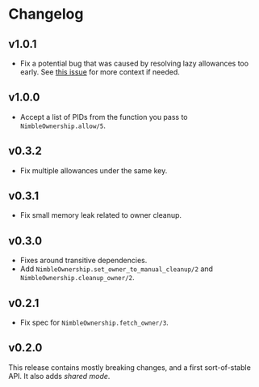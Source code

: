 # Changelog

## v1.0.1

  * Fix a potential bug that was caused by resolving lazy allowances too early. See [this issue](https://github.com/dashbitco/nimble_ownership/pull/8) for more context if needed.

## v1.0.0

  * Accept a list of PIDs from the function you pass to `NimbleOwnership.allow/5`.

## v0.3.2

  * Fix multiple allowances under the same key.

## v0.3.1

  * Fix small memory leak related to owner cleanup.

## v0.3.0

  * Fixes around transitive dependencies.
  * Add `NimbleOwnership.set_owner_to_manual_cleanup/2` and `NimbleOwnership.cleanup_owner/2`.

## v0.2.1

  * Fix spec for `NimbleOwnership.fetch_owner/3`.

## v0.2.0

This release contains mostly breaking changes, and a first sort-of-stable API. It also adds *shared mode*.
